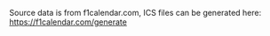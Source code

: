 Source data is from f1calendar.com, ICS files can be generated here: https://f1calendar.com/generate
